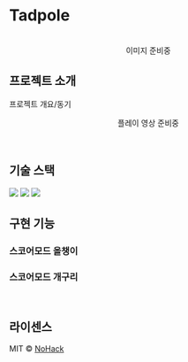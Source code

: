 # Tadpole

<p align="center">
  <br>
  이미지 준비중
  <br>
</p>


## 프로젝트 소개

<p align="justify">
프로젝트 개요/동기
</p>

<p align="center">
플레이 영상 준비중
</p>

<br>

## 기술 스택

<img src="https://img.shields.io/badge/Unity-000000?style=flat-square&logo=Unity&logoColor=#FFFFFF"/>
<img src="https://img.shields.io/badge/Figma-F24E1E?style=flat-square&logo=Figma&logoColor=white"/>
<img src="https://img.shields.io/badge/Miro-050038?style=flat-square&logo=Miro&logoColor=yellow"/>

<br>

## 구현 기능

### 스코어모드 올챙이

### 스코어모드 개구리

<br>


## 라이센스

MIT &copy; [NoHack](mailto:lbjp114@gmail.com)

<!-- Stack Icon Refernces -->



